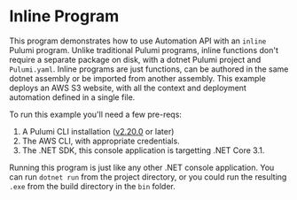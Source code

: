 # Inline Program

This program demonstrates how to use Automation API with an `inline` Pulumi program. Unlike traditional Pulumi programs, inline functions don't require a separate package on disk, with a dotnet Pulumi project and `Pulumi.yaml`. Inline programs are just functions, can be authored in the same dotnet assembly or be imported from another assembly. This example deploys an AWS S3 website, with all the context and deployment automation defined in a single file.

To run this example you'll need a few pre-reqs:
1. A Pulumi CLI installation ([v2.20.0](https://www.pulumi.com/docs/get-started/install/versions/) or later)
2. The AWS CLI, with appropriate credentials.
3. The .NET SDK, this console application is targetting .NET Core 3.1.

Running this program is just like any other .NET console application. You can run `dotnet run` from the project directory, or you could run the resulting `.exe` from the build directory in the `bin` folder.
